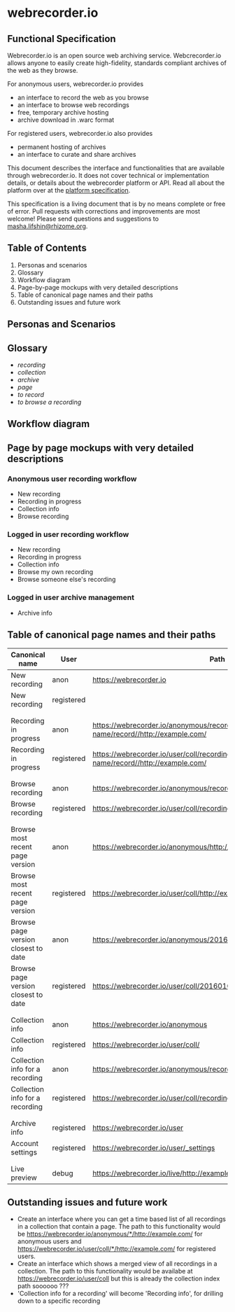 # webrecorder.io 
## Functional Specification

Webrecorder.io is an open source web archiving service.  Webcrecorder.io allows anyone to easily create high-fidelity, standards compliant archives of the web as they browse.  

For anonymous users, webrecorder.io provides
- an interface to record the web as you browse
- an interface to browse web recordings
- free, temporary archive hosting
- archive download in .warc format

For registered users, webrecorder.io also provides 
- permanent hosting of archives
- an interface to curate and share archives 

This document describes the interface and functionalities that are available through webrecorder.io.  It does not cover technical or implementation details, or details about the webrecorder platform or API.  Read all about the platform over at the [platform specification](http://github.com/webrecorder/platform-spec).  

This specification is a living document that is by no means complete or free of error.  Pull requests with corrections and improvements are most welcome!  Please send questions and suggestions to masha.lifshin@rhizome.org. 


## Table of Contents

1. Personas and scenarios
1. Glossary
1. Workflow diagram
1. Page-by-page mockups with very detailed descriptions
1. Table of canonical page names and their paths
1. Outstanding issues and future work


## Personas and Scenarios

## Glossary

- *recording*
- *collection*
- *archive*
- *page*
- *to record*
- *to browse a recording*

## Workflow diagram


## Page by page mockups with very detailed descriptions

### Anonymous user recording workflow
- New recording
- Recording in progress
- Collection info
- Browse recording

### Logged in user recording workflow
- New recording
- Recording in progress
- Collection info
- Browse my own recording 
- Browse someone else's recording

### Logged in user archive management
- Archive info

## Table of canonical page names and their paths

Canonical name | User | Path
---------------|------|----------
New recording | anon |   https://webrecorder.io
New recording | registered | 
| | |
| | |
Recording in progress | anon | https://webrecorder.io/anonymous/recording-name/record//http://example.com/
Recording in progress | registered | https://webrecorder.io/user/coll/recording-name/record//http://example.com/
| | |
| | |
Browse recording | anon | https://webrecorder.io/anonymous/recording-name//http://example.com/
Browse recording | registered | https://webrecorder.io/user/coll/recording-name/http://example.com/
| | |
| | |
Browse most recent page version | anon | https://webrecorder.io/anonymous/http://example.com/
Browse most recent page version  | registered | https://webrecorder.io/user/coll/http://example.com/
Browse page version closest to date | anon | https://webrecorder.io/anonymous/20160101000000/http://example.com/
Browse page version closest to date | registered | https://webrecorder.io/user/coll/20160101000000/http://example.com/
| | |
| | |
Collection info |  anon |  https://webrecorder.io/anonymous
Collection info | registered | https://webrecorder.io/user/coll/
Collection info for a recording | anon | https://webrecorder.io/anonymous/recording-name  
Collection info for a recording | registered | https://webrecorder.io/user/coll/recording-name 
| | |
| | |
Archive info | registered | https://webrecorder.io/user
Account settings | registered | https://webrecorder.io/user/_settings
| | |
| | |
Live preview | debug | https://webrecorder.io/live/http://example.com/

## Outstanding issues and future work

- Create an interface where you can get a time based list of all recordings in a collection that contain a page.  The path to this functionality would be https://webrecorder.io/anonymous/*/http://example.com/ for anonymous users and https://webrecorder.io/user/coll/*/http://example.com/ for registered users.
- Create an interface which shows a merged view of all recordings in a collection.  The path to this functionality would be availabe at https://webrecorder.io/user/coll but this is already the collection index path soooooo ???
- 'Collection info for a recording' will become 'Recording info', for drilling down to a specific recording
